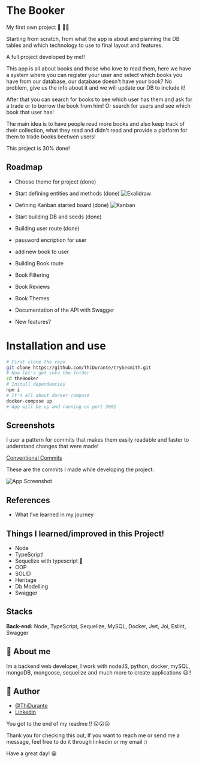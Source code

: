 # The Booker

My first own project 👀 🚀🚀

Starting from scratch, from what the app is about and planning the DB tables and which technology to use to final layout and features.

A full project developed by me!!

This app is all about books and those who love to read them, here we have a system where you can register your user and select which books you have from our database, our database doesn't have your book? No problem, give us the info about it and we will update our DB to include it!

After that you can search for books to see which user has them and ask for a trade or to borrow the book from him! Or search for users and see which book that user has!

The main idea is to have people read more books and also keep track of their collection, what they read and didn't read and provide a platform for them to trade books beetwen users!

This project is 30% done!

## Roadmap

- Choose theme for project (done)

- Start defining entities and methods (done)
  ![Exalidraw](https://i.imgur.com/TWNKlME.png)

- Defining Kanban started board (done)
  ![Kanban](https://i.imgur.com/9SnkeEO.png)

- Start building DB and seeds (done)

- Building user route (done)

- password encription for user

- add new book to user

- Building Book route

- Book Filtering

- Book Reviews

- Book Themes

- Documentation of the API with Swagger

- New features?

# Installation and use

```bash
# First clone the repo
git clone https://github.com/ThiDurante/trybesmith.git
# Now let's get into the folder
cd theBooker
# Install dependencies
npm i
# It's all about docker compose
docker-compose up
# App will be up and running on port 3001
```

## Screenshots

I user a pattern for commits that makes them easily readable and faster to understand changes that were made!

[Conventional Commits](https://www.conventionalcommits.org/en/v1.0.0/)

These are the commits I made while developing the project:

![App Screenshot](https://i.imgur.com/hBJc5om.png)

## References

- What I've learned in my journey

## Things I learned/improved in this Project!

- Node
- TypeScript!
- Sequelize with typescript 🤔
- OOP
- SOLID
- Heritage
- Db Modelling
- Swagger

## Stacks

**Back-end:** Node, TypeScript, Sequelize, MySQL, Docker, Jwt, Joi, Eslint, Swagger

## 🚀 About me

Im a backend web developer, I work with nodeJS, python, docker, mySQL, mongoDB, mongoose, sequelize and much more to create applications 😃!!

## 🚀 Author

- [@ThiDurante](https://www.github.com/ThiDurante)
- [Linkedin](https://www.linkedin.com/in/thidurante/)

You got to the end of my readme !! 😮😮😮

Thank you for checking this out, If you want to reach me or send me a message, feel free to do it through linkedin or my email :)

Have a great day! 😀
